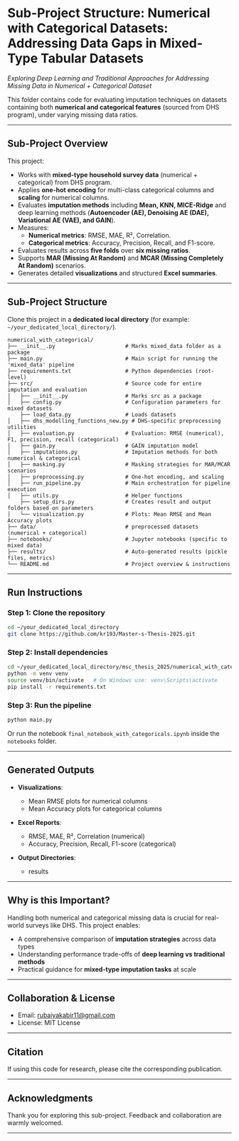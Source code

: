 # **Sub-Project Structure: Numerical with Categorical Datasets: Addressing Data Gaps in Mixed-Type Tabular Datasets**

*Exploring Deep Learning and Traditional Approaches for Addressing Missing Data in Numerical + Categorical Dataset*

This folder contains code for evaluating imputation techniques on datasets containing both **numerical and categorical features** (sourced from DHS program), under varying missing data ratios.

---

## **Sub-Project Overview**

This project:

* Works with **mixed-type household survey data** (numerical + categorical) from DHS program.
* Applies **one-hot encoding** for multi-class categorical columns and **scaling** for numerical columns.
* Evaluates **imputation methods** including **Mean, KNN, MICE-Ridge** and deep learning methods (**Autoencoder (AE), Denoising AE (DAE), Variational AE (VAE), and GAIN**).
* Measures:
  * **Numerical metrics**: RMSE, MAE, R², Correlation.
  * **Categorical metrics**: Accuracy, Precision, Recall, and F1-score.
* Evaluates results across **five folds** over **six missing ratios**.
* Supports **MAR (Missing At Random)** and **MCAR (Missing Completely At Random)** scenarios.
* Generates detailed **visualizations** and structured **Excel summaries**.

---

## **Sub-Project Structure**

Clone this project in a **dedicated local directory** (for example: `~/your_dedicated_local_directory/`).

```text
numerical_with_categorical/
├── __init__.py                      # Marks mixed_data folder as a package
├── main.py                          # Main script for running the 'mixed_data' pipeline
├── requirements.txt                 # Python dependencies (root-level)
├── src/                             # Source code for entire imputation and evaluation
│   ├── __init__.py                  # Marks src as a package
│   ├── config.py                    # Configuration parameters for mixed datasets
    ├── load_data.py                 # Loads datasets
│   ├── dhs_modelling_functions_new.py # DHS-specific preprocessing utilities
│   ├── evaluation.py                # Evaluation: RMSE (numerical), F1, precision, recall (categorical)
│   ├── gain.py                      # GAIN imputation model
│   ├── imputations.py               # Imputation methods for both numerical & categorical
│   ├── masking.py                   # Masking strategies for MAR/MCAR scenarios
│   ├── preprocessing.py             # One-hot encoding, and scaling
│   ├── run_pipeline.py              # Main orchestration for pipeline execution
│   ├── utils.py                     # Helper functions
    ├── setup_dirs.py                # Creates result and output folders based on parameters
│   └── visualization.py             # Plots: Mean RMSE and Mean Accuracy plots
├── data/                            # preprocessed datasets (numerical + categorical)
├── notebooks/                       # Jupyter notebooks (specific to mixed data)
├── results/                         # Auto-generated results (pickle files, metrics)
└── README.md                        # Project overview & instructions
```
---

## **Run Instructions**

### Step 1: Clone the repository

```bash
cd ~/your_dedicated_local_directory
git clone https://github.com/kr193/Master-s-Thesis-2025.git
```

### Step 2: Install dependencies

```bash
cd ~/your_dedicated_local_directory/msc_thesis_2025/numerical_with_categorical
python -m venv venv
source venv/bin/activate   # On Windows use: venv\Scripts\activate
pip install -r requirements.txt
```

### Step 3: Run the pipeline

```bash
python main.py
```

Or run the notebook `final_notebook_with_categoricals.ipynb` inside the `notebooks` folder.

---

## **Generated Outputs**

* **Visualizations**:

  * Mean RMSE plots for numerical columns
  * Mean Accuracy plots for categorical columns

* **Excel Reports**:

  * RMSE, MAE, R², Correlation (numerical)
  * Accuracy, Precision, Recall, F1-score (categorical)

* **Output Directories**:

  * results

---

## **Why is this Important?**

Handling both numerical and categorical missing data is crucial for real-world surveys like DHS. This project enables:

* A comprehensive comparison of **imputation strategies** across data types
* Understanding performance trade-offs of **deep learning vs traditional methods**
* Practical guidance for **mixed-type imputation tasks** at scale

---

## **Collaboration & License**

* Email: [rubaiyakabir11@gmail.com](mailto:rubaiyakabir11@gmail.com)
* License: MIT License

---

## **Citation**

If using this code for research, please cite the corresponding publication.

---

## **Acknowledgments**

Thank you for exploring this sub-project. Feedback and collaboration are warmly welcomed.

---
